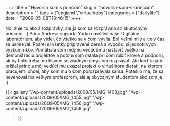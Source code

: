 +++
title = "Hovorila som s princom"
slug = "hovorila-som-s-princom"
description = ""
tags = ["england","virtualbaby"]
categories = ["dailylife"]
date = "2009-05-08T18:46:15"
+++

No, znie to ako z rozprávky, ale ja som sa rozprávala so skutočným princom. :) Princ Andrew, vojvoda
Yorku navštívil naše Digitálne laboratórium, aby videl, čo všetko sa v čom vyvíja. Bol veľmi milý a celý čas sa usmieval. Pozrel si všetky pripravené demá a vypočul si jednotlivých
výskumníkov. Pomáhala som môjmu vedúcemu nastaviť všetko na demonštráciu projektov a potom som
ostala pri čom robiť krovie a podporu, ak by bolo treba, no hlavne so žiadnym úmyslom rozprávať.
Ale keď k nám prišiel princ a môj vedúci mu ukázal projekt o virtuálnom dieťati, na ktorom
pracujem, chcel, aby som mu o čom porozprávala sama. Potešilo ma, že sa nevenoval iba veľkým
profesorom, ale aj obyčajným študentom ako som ja :)

{{< gallery
    "/wp-content/uploads/2009/05/IMG_1408.jpg"
    "/wp-content/uploads/2009/05/IMG_1455.jpg"
    "/wp-content/uploads/2009/05/IMG_1456.jpg"
    "/wp-content/uploads/2009/05/IMG_1458.jpg"
>}}
